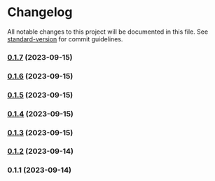 # Changelog

All notable changes to this project will be documented in this file. See [standard-version](https://github.com/conventional-changelog/standard-version) for commit guidelines.

### [0.1.7](https://github.com/hunterpiggot/personal-website/compare/v0.1.6...v0.1.7) (2023-09-15)

### [0.1.6](https://github.com/hunterpiggot/personal-website/compare/v0.1.5...v0.1.6) (2023-09-15)

### [0.1.5](https://github.com/hunterpiggot/personal-website/compare/v0.1.4...v0.1.5) (2023-09-15)

### [0.1.4](https://github.com/hunterpiggot/personal-website/compare/v0.1.3...v0.1.4) (2023-09-15)

### [0.1.3](https://github.com/hunterpiggot/personal-website/compare/v0.1.2...v0.1.3) (2023-09-15)

### [0.1.2](https://github.com/hunterpiggot/personal-website/compare/v0.1.1...v0.1.2) (2023-09-14)

### 0.1.1 (2023-09-14)
